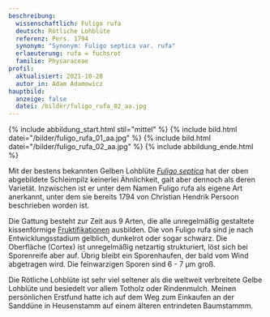 ```yaml
---
beschreibung:
  wissenschaftlich: Fuligo rufa
  deutsch: Rötliche Lohblüte
  referenz: Pers. 1794
  synonym: "Synonym: Fuligo septica var. rufa"
  erlaeuterung: rufa = fuchsrot
  familie: Physaraceae
profil:
  aktualisiert: 2021-10-28
  autor_in: Adam Adamowicz
hauptbild:
  anzeige: false
  datei: /bilder/fuligo_rufa_02_aa.jpg
---
```

{% include abbildung_start.html stil="mittel" %}
{% include bild.html datei="/bilder/fuligo_rufa_01_aa.jpg" %}
{% include bild.html datei="/bilder/fuligo_rufa_02_aa.jpg" %}
{% include abbildung_ende.html %}

Mit der bestens bekannten Gelben Lohblüte *[Fuligo septica](/pilze/fuligo-septica-gelbe-lohblüte)* hat der oben abgebildete Schleimpilz keinerlei Ähnlichkeit, galt aber dennoch als deren Varietät. Inzwischen ist er unter dem Namen Fuligo rufa als eigene Art anerkannt, unter dem sie bereits 1794 von Christian Hendrik Persoon beschrieben worden ist.

Die Gattung besteht zur Zeit aus 9 Arten, die alle unregelmäßig gestaltete kissenförmige [Fruktifikationen](Fruktifikation "Glossar") ausbilden. Die von Fuligo rufa sind je nach Entwicklungsstadium gelblich, dunkelrot oder sogar schwarz. Die Oberfläche (Cortex) ist unregelmäßig netzartig strukturiert, löst sich bei Sporenreife aber auf. Übrig bleibt ein Sporenhaufen, der bald vom Wind abgetragen wird. Die feinwarzigen Sporen sind 6 - 7 µm groß.

Die Rötliche Lohblüte ist sehr viel seltener als die weltweit verbreitete Gelbe Lohblüte und besiedelt vor allem Totholz oder Rindenmulch. Meinen persönlichen Erstfund hatte ich auf dem Weg zum Einkaufen an der Sanddüne in Heusenstamm auf einem älteren entrindeten Baumstammm.